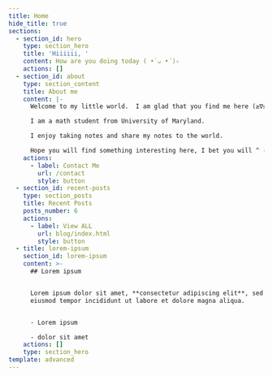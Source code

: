 ```yaml
---
title: Home
hide_title: true
sections:
  - section_id: hero
    type: section_hero
    title: 'Hiiiiii, '
    content: How are you doing today ( •̀ ᴗ •́ )✧
    actions: []
  - section_id: about
    type: section_content
    title: About me
    content: |-
      Welcome to my little world.  I am glad that you find me here (≥∇≤)Y

      I am a math student from University of Maryland. 

      I enjoy taking notes and share my notes to the world.

      Hope you will find something interesting here, I bet you will ^ - ^
    actions:
      - label: Contact Me
        url: /contact
        style: button
  - section_id: recent-posts
    type: section_posts
    title: Recent Posts
    posts_number: 6
    actions:
      - label: View ALL
        url: blog/index.html
        style: button
  - title: lorem-ipsum
    section_id: lorem-ipsum
    content: >-
      ## Lorem ipsum


      Lorem ipsum dolor sit amet, **consectetur adipiscing elit**, sed do
      eiusmod tempor incididunt ut labore et dolore magna aliqua.


      - Lorem ipsum

      - dolor sit amet
    actions: []
    type: section_hero
template: advanced
---
```

